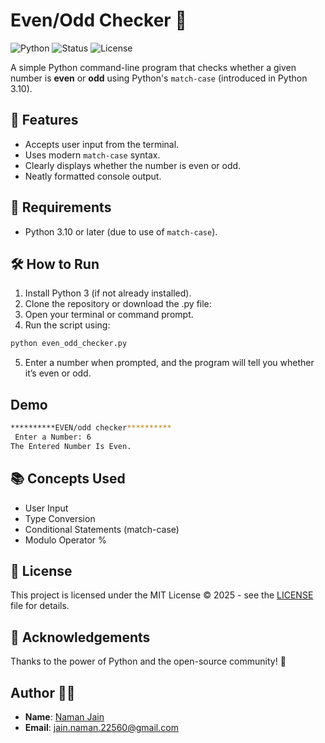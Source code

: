 # Even/Odd Checker 🔢

![Python](https://img.shields.io/badge/Python-3.12-blue?logo=python&logoColor=white)
![Status](https://img.shields.io/badge/Status-Improving-yellow)
![License](https://img.shields.io/badge/License-MIT-green)

A simple Python command-line program that checks whether a given number is **even** or **odd** using Python's `match-case` (introduced in Python 3.10).

## 🚀 Features

- Accepts user input from the terminal.
- Uses modern `match-case` syntax.
- Clearly displays whether the number is even or odd.
- Neatly formatted console output.

## 📌 Requirements

- Python 3.10 or later (due to use of `match-case`).

## 🛠️ How to Run

1. Install Python 3 (if not already installed).
2. Clone the repository or download the .py file:
3. Open your terminal or command prompt.
4. Run the script using:

```bash
python even_odd_checker.py
```
5. Enter a number when prompted, and the program will tell you whether it’s even or odd.

## Demo
```bash
**********EVEN/odd checker**********
 Enter a Number: 6
The Entered Number Is Even.
```

## 📚 Concepts Used
- User Input
- Type Conversion
- Conditional Statements (match-case)
- Modulo Operator %

## 📄 License
This project is licensed under the MIT License © 2025 - see the [LICENSE](./LICENSE.txt) file for details.

## 🌟 Acknowledgements
Thanks to the power of Python and the open-source community! 🚀

## Author 🙋‍♂️
- **Name**: [Naman Jain](https://github.com/Naman-Jain-2256)
- **Email**: [jain.naman.22560@gmail.com](mailto:jain.naman.22560@gmail.com)